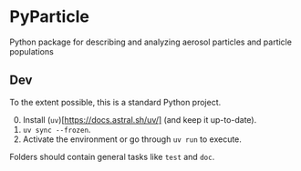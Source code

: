 # PyParticle
Python package for describing and analyzing aerosol particles and particle populations


## Dev

To the extent possible, this is a standard Python project.

0. Install (`uv`)[https://docs.astral.sh/uv/] (and keep it up-to-date).
1. `uv sync --frozen`.
2. Activate the environment or go through `uv run` to execute.


Folders should contain general tasks like `test` and `doc`.

